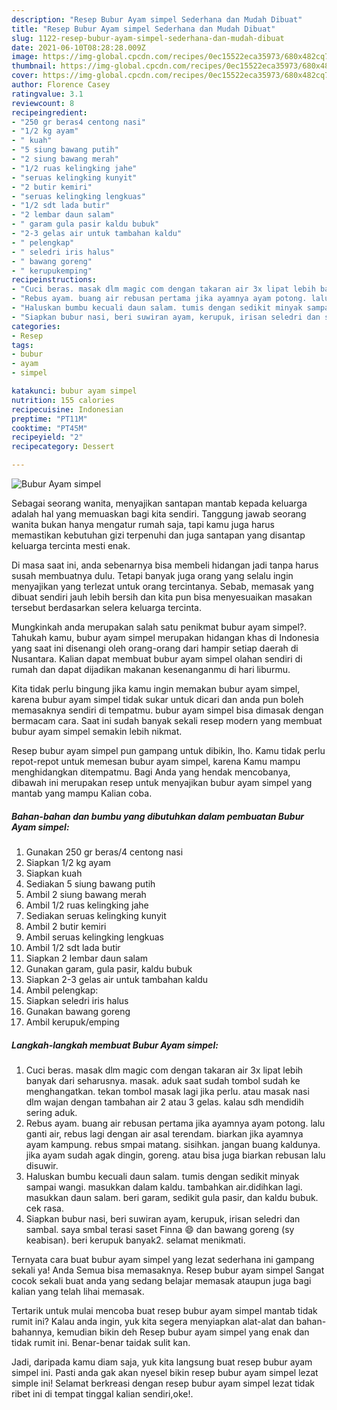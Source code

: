```yaml
---
description: "Resep Bubur Ayam simpel Sederhana dan Mudah Dibuat"
title: "Resep Bubur Ayam simpel Sederhana dan Mudah Dibuat"
slug: 1122-resep-bubur-ayam-simpel-sederhana-dan-mudah-dibuat
date: 2021-06-10T08:28:28.009Z
image: https://img-global.cpcdn.com/recipes/0ec15522eca35973/680x482cq70/bubur-ayam-simpel-foto-resep-utama.jpg
thumbnail: https://img-global.cpcdn.com/recipes/0ec15522eca35973/680x482cq70/bubur-ayam-simpel-foto-resep-utama.jpg
cover: https://img-global.cpcdn.com/recipes/0ec15522eca35973/680x482cq70/bubur-ayam-simpel-foto-resep-utama.jpg
author: Florence Casey
ratingvalue: 3.1
reviewcount: 8
recipeingredient:
- "250 gr beras4 centong nasi"
- "1/2 kg ayam"
- " kuah"
- "5 siung bawang putih"
- "2 siung bawang merah"
- "1/2 ruas kelingking jahe"
- "seruas kelingking kunyit"
- "2 butir kemiri"
- "seruas kelingking lengkuas"
- "1/2 sdt lada butir"
- "2 lembar daun salam"
- " garam gula pasir kaldu bubuk"
- "2-3 gelas air untuk tambahan kaldu"
- " pelengkap"
- " seledri iris halus"
- " bawang goreng"
- " kerupukemping"
recipeinstructions:
- "Cuci beras. masak dlm magic com dengan takaran air 3x lipat lebih banyak dari seharusnya. masak. aduk saat sudah tombol sudah ke menghangatkan. tekan tombol masak lagi jika perlu. atau masak nasi dlm wajan dengan tambahan air 2 atau 3 gelas. kalau sdh mendidih sering aduk."
- "Rebus ayam. buang air rebusan pertama jika ayamnya ayam potong. lalu ganti air, rebus lagi dengan air asal terendam. biarkan jika ayamnya ayam kampung. rebus smpai matang. sisihkan. jangan buang kaldunya. jika ayam sudah agak dingin, goreng. atau bisa juga biarkan rebusan lalu disuwir."
- "Haluskan bumbu kecuali daun salam. tumis dengan sedikit minyak sampai wangi. masukkan dalam kaldu. tambahkan air.didihkan lagi. masukkan daun salam. beri garam, sedikit gula pasir, dan kaldu bubuk. cek rasa."
- "Siapkan bubur nasi, beri suwiran ayam, kerupuk, irisan seledri dan sambal. saya smbal terasi saset Finna 😄 dan bawang goreng (sy keabisan). beri kerupuk banyak2. selamat menikmati."
categories:
- Resep
tags:
- bubur
- ayam
- simpel

katakunci: bubur ayam simpel 
nutrition: 155 calories
recipecuisine: Indonesian
preptime: "PT11M"
cooktime: "PT45M"
recipeyield: "2"
recipecategory: Dessert

---
```



![Bubur Ayam simpel](https://img-global.cpcdn.com/recipes/0ec15522eca35973/680x482cq70/bubur-ayam-simpel-foto-resep-utama.jpg)

Sebagai seorang wanita, menyajikan santapan mantab kepada keluarga adalah hal yang memuaskan bagi kita sendiri. Tanggung jawab seorang  wanita bukan hanya mengatur rumah saja, tapi kamu juga harus memastikan kebutuhan gizi terpenuhi dan juga santapan yang disantap keluarga tercinta mesti enak.

Di masa  saat ini, anda sebenarnya bisa membeli hidangan jadi tanpa harus susah membuatnya dulu. Tetapi banyak juga orang yang selalu ingin menyajikan yang terlezat untuk orang tercintanya. Sebab, memasak yang dibuat sendiri jauh lebih bersih dan kita pun bisa menyesuaikan masakan tersebut berdasarkan selera keluarga tercinta. 



Mungkinkah anda merupakan salah satu penikmat bubur ayam simpel?. Tahukah kamu, bubur ayam simpel merupakan hidangan khas di Indonesia yang saat ini disenangi oleh orang-orang dari hampir setiap daerah di Nusantara. Kalian dapat membuat bubur ayam simpel olahan sendiri di rumah dan dapat dijadikan makanan kesenanganmu di hari liburmu.

Kita tidak perlu bingung jika kamu ingin memakan bubur ayam simpel, karena bubur ayam simpel tidak sukar untuk dicari dan anda pun boleh memasaknya sendiri di tempatmu. bubur ayam simpel bisa dimasak dengan bermacam cara. Saat ini sudah banyak sekali resep modern yang membuat bubur ayam simpel semakin lebih nikmat.

Resep bubur ayam simpel pun gampang untuk dibikin, lho. Kamu tidak perlu repot-repot untuk memesan bubur ayam simpel, karena Kamu mampu menghidangkan ditempatmu. Bagi Anda yang hendak mencobanya, dibawah ini merupakan resep untuk menyajikan bubur ayam simpel yang mantab yang mampu Kalian coba.

<!--inarticleads1-->

##### Bahan-bahan dan bumbu yang dibutuhkan dalam pembuatan Bubur Ayam simpel:

1. Gunakan 250 gr beras/4 centong nasi
1. Siapkan 1/2 kg ayam
1. Siapkan  kuah
1. Sediakan 5 siung bawang putih
1. Ambil 2 siung bawang merah
1. Ambil 1/2 ruas kelingking jahe
1. Sediakan seruas kelingking kunyit
1. Ambil 2 butir kemiri
1. Ambil seruas kelingking lengkuas
1. Ambil 1/2 sdt lada butir
1. Siapkan 2 lembar daun salam
1. Gunakan  garam, gula pasir, kaldu bubuk
1. Siapkan 2-3 gelas air untuk tambahan kaldu
1. Ambil  pelengkap:
1. Siapkan  seledri iris halus
1. Gunakan  bawang goreng
1. Ambil  kerupuk/emping




<!--inarticleads2-->

##### Langkah-langkah membuat Bubur Ayam simpel:

1. Cuci beras. masak dlm magic com dengan takaran air 3x lipat lebih banyak dari seharusnya. masak. aduk saat sudah tombol sudah ke menghangatkan. tekan tombol masak lagi jika perlu. atau masak nasi dlm wajan dengan tambahan air 2 atau 3 gelas. kalau sdh mendidih sering aduk.
1. Rebus ayam. buang air rebusan pertama jika ayamnya ayam potong. lalu ganti air, rebus lagi dengan air asal terendam. biarkan jika ayamnya ayam kampung. rebus smpai matang. sisihkan. jangan buang kaldunya. jika ayam sudah agak dingin, goreng. atau bisa juga biarkan rebusan lalu disuwir.
1. Haluskan bumbu kecuali daun salam. tumis dengan sedikit minyak sampai wangi. masukkan dalam kaldu. tambahkan air.didihkan lagi. masukkan daun salam. beri garam, sedikit gula pasir, dan kaldu bubuk. cek rasa.
1. Siapkan bubur nasi, beri suwiran ayam, kerupuk, irisan seledri dan sambal. saya smbal terasi saset Finna 😄 dan bawang goreng (sy keabisan). beri kerupuk banyak2. selamat menikmati.




Ternyata cara buat bubur ayam simpel yang lezat sederhana ini gampang sekali ya! Anda Semua bisa memasaknya. Resep bubur ayam simpel Sangat cocok sekali buat anda yang sedang belajar memasak ataupun juga bagi kalian yang telah lihai memasak.

Tertarik untuk mulai mencoba buat resep bubur ayam simpel mantab tidak rumit ini? Kalau anda ingin, yuk kita segera menyiapkan alat-alat dan bahan-bahannya, kemudian bikin deh Resep bubur ayam simpel yang enak dan tidak rumit ini. Benar-benar taidak sulit kan. 

Jadi, daripada kamu diam saja, yuk kita langsung buat resep bubur ayam simpel ini. Pasti anda gak akan nyesel bikin resep bubur ayam simpel lezat simple ini! Selamat berkreasi dengan resep bubur ayam simpel lezat tidak ribet ini di tempat tinggal kalian sendiri,oke!.

